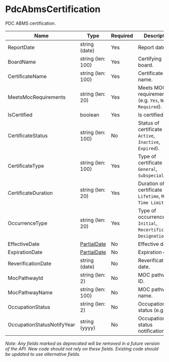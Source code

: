 # PdcAbmsCertification

PDC ABMS certification.

| Name | Type | Required | Description |
| - | - | - | - |
| ReportDate | string (date) | Yes | Report date. |
| BoardName | string (len: 100) | Yes | Certifying board. |
| CertificateName | string (len: 100) | Yes | Certificate name. |
| MeetsMocRequirements | string (len: 20) | Yes | Meets MOC requirements (e.g. `Yes`, `No`, `Not Required`). |
| IsCertified | boolean | Yes | Is certified. |
| CertificateStatus | string (len: 100) | No | Status of certificate (e.g. `Active`, `Inactive`, `Expired`). |
| CertificateType | string (len: 100) | Yes | Type of certificate (e.g. `General`, `Subspecialty`). |
| CertificateDuration | string (len: 20) | Yes | Duration of certificate (e.g. `Lifetime`, `MOC`, `Time Limited`). |
| OccurrenceType | string (len: 20) | Yes | Type of occurrence (e.g. `Initial`, `Recertification`, `Designation`). |
| EffectiveDate | [PartialDate](/docs/definitions/partial-date.md) | No | Effective date. |
| ExpirationDate | [PartialDate](/docs/definitions/partial-date.md) | No | Expiration date. |
| ReverificationDate | string (date) | No | Reverification date. |
| MocPathwayId | string (len: 2) | No | MOC pathway ID. |
| MocPathwayName | string (len: 100) | No | MOC pathway name. |
| OccupationStatus | string (len: 2) | No | Occupation status (e.g. `R`). |
| OccupationStatusNotifyYear | string (yyyy) | No | Occupation status notification year. | 

*Note: Any fields marked as deprecated will be removed in a future version of the API. New code should not rely on these fields. Existing code should be updated to use alternative fields.*
